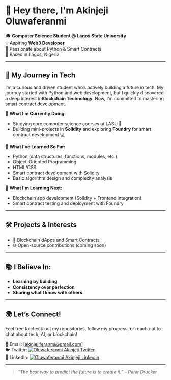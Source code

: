# 👋 Hey there, I'm Akinjeji Oluwaferanmi

🎓 **Computer Science Student @ Lagos State University**  
💡 Aspiring **Web3 Developer**  
🐍 Passionate about Python & Smart Contracts  
📍 Based in Lagos, Nigeria  

---

## 🚀 My Journey in Tech

I’m a curious and driven student who’s actively building a future in tech. My journey started with Python and web development, but I quickly discovered a deep interest in**Blockchain Technology**. Now, I’m committed to mastering smart contract development.

🔸 **What I’m Currently Doing:**
- Studying core computer science courses at LASU 🏫
- Building mini-projects in **Solidity** and exploring **Foundry** for smart contract development 💻

🔸 **What I've Learned So Far:**
- Python (data structures, functions, modules, etc.)
- Object-Oriented Programming
- HTML/CSS
- Smart contract development with Solidity
- Basic algorithm design and complexity analysis

🔸 **What I'm Learning Next:**
- Blockchain app development (Solidity + Frontend integration)
- Smart contract testing and deployment with Foundry

---

## 🛠️ Projects & Interests

- 🔗 Blockchain dApps and Smart Contracts
- 🌐 Open-source contributions (coming soon)

---

## 📚 I Believe In:

- **Learning by building**
- **Consistency over perfection**
- **Sharing what I know with others**

---

## 🌍 Let’s Connect!

Feel free to check out my repositories, follow my progress, or reach out to chat about tech, AI, or blockchain!

📧 Email: [akinjejiferanmi@gmail.com]  
🐦 Twitter: [![Oluwaferanmi Akinjeji Twitter](https://img.shields.io/badge/X-000000?style=for-the-badge&logo=x&logoColor=white)](https://x.com/feranmiakinjeji)  
📘 LinkedIn: [![Oluwaferanmi Akinjeji Linkedin](https://img.shields.io/badge/LinkedIn-0077B5?style=for-the-badge&logo=linkedin&logoColor=white)](https://www.linkedin.com/in/oluwaferanmi-akinjeji)

---

> *“The best way to predict the future is to create it.” – Peter Drucker*


<!---
AkinjejiOluwaferanmi/AkinjejiOluwaferanmi is a ✨ special ✨ repository because its `README.md` (this file) appears on your GitHub profile.
You can click the Preview link to take a look at your changes.
--->
